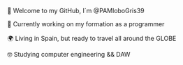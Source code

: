 👋 Welcome to my GitHub, I´m @PAMloboGris39

🔭 Currently working on my formation as a programmer

🌍  Living in Spain, but ready to travel all around the GLOBEㅤ

🤓 Studying computer engineering && DAW
